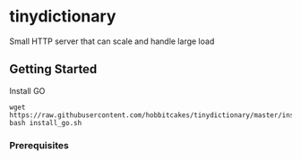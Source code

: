 # tinydictionary

Small HTTP server that can scale and handle large load

## Getting Started

Install GO
```
wget https://raw.githubusercontent.com/hobbitcakes/tinydictionary/master/install_go.sh
bash install_go.sh
```


### Prerequisites


